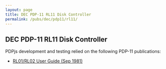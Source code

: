 ```yaml
---
layout: page
title: DEC PDP-11 RL11 Disk Controller
permalink: /pubs/dec/pdp11/rl11/
---
```


DEC PDP-11 RL11 Disk Controller
---

PDPjs development and testing relied on the following PDP-11 publications:

- [RL01/RL02 User Guide (Sep 1981)](https://1drv.ms/b/s!ArcO_mFRe1Z9gp5Jet0sMW2IMFFz7g)
